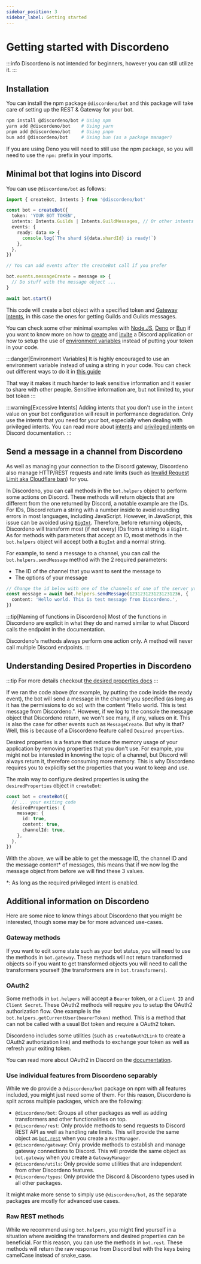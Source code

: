```yaml
---
sidebar_position: 3
sidebar_label: Getting started
---
```


# Getting started with Discordeno

:::info
Discordeno is not intended for beginners, however you can still utilize it.
:::

## Installation

You can install the npm package `@discordeno/bot` and this package will take care of setting up the REST & Gateway for your bot.

```bash
npm install @discordeno/bot # Using npm
yarn add @discordeno/bot    # Using yarn
pnpm add @discordeno/bot    # Using pnpm
bun add @discordeno/bot     # Using bun (as a package manager)
```

If you are using Deno you will need to still use the npm package, so you will need to use the `npm:` prefix in your imports.

## Minimal bot that logins into Discord

You can use `@discordeno/bot` as follows:

```ts
import { createBot, Intents } from '@discordeno/bot'

const bot = createBot({
  token: 'YOUR BOT TOKEN',
  intents: Intents.Guilds | Intents.GuildMessages, // Or other intents that you might needs.
  events: {
    ready: data => {
      console.log(`The shard ${data.shardId} is ready!`)
    },
  },
})

// You can add events after the createBot call if you prefer

bot.events.messageCreate = message => {
  // Do stuff with the message object ...
}

await bot.start()
```

This code will create a bot object with a specified token and [Gateway Intents](https://discord.com/developers/docs/topics/gateway#gateway-intents), in this case the ones for getting Guilds and Guilds messages.

You can check some other minimal examples with [Node.JS](./examples/node.md), [Deno](./examples/deno.md) or [Bun](./examples/bun.md) if you want to know more on how to [create](./beginner/token.md) and [invite](./beginner/inviting.md) a Discord application or how to setup the use of [environment variables](./beginner/env.md) instead of putting your token in your code.

:::danger[Environment Variables]
It is highly encouraged to use an environment variable instead of using a string in your code. You can check out different ways to do it in [this guide](./beginner/env.md)

That way it makes it much harder to leak sensitive information and it easier to share with other people. Sensitive information are, but not limited to, your bot token
:::

:::warning[Excessive Intents]
Adding intents that you don't use in the `intent` value on your bot configuration will result in performance degradation. Only use the intents that you need for your bot, especially when dealing with privileged intents. You can read more about [intents](https://discord.com/developers/docs/topics/gateway#gateway-intents) and [privileged intents](https://discord.com/developers/docs/topics/gateway#privileged-intents) on Discord documentation.
:::

## Send a message in a channel from Discordeno

As well as managing your connection to the Discord gateway, Discordeno also manage HTTP/REST requests and rate limits (such as [Invalid Request Limit aka Cloudflare ban](https://discord.com/developers/docs/topics/rate-limits#invalid-request-limit-aka-cloudflare-bans)) for you.

In Discordeno, you can call methods in the `bot.helpers` object to perform some actions on Discord. These methods will return objects that are different from the one returned by Discord, a notable example are the IDs. For IDs, Discord return a string with a number inside to avoid rounding errors in most languages, including JavaScript. However, in JavaScript, this issue can be avoided using [`BigInt`](https://developer.mozilla.org/en-US/docs/Web/JavaScript/Reference/Global_Objects/BigInt). Therefore, before returning objects, Discordeno will transform most (if not every) IDs from a string to a `BigInt`. As for methods with parameters that accept an ID, most methods in the `bot.helpers` object will accept both a `BigInt` and a normal string.

For example, to send a message to a channel, you can call the `bot.helpers.sendMessage` method with the 2 required parameters:

- The ID of the channel that you want to sent the message to
- The options of your message

```ts
// Change the id below with one of the channels of one of the server your bot is in
const message = await bot.helpers.sendMessage(123123123123123123n, {
  content: 'Hello world. This is test message from Discordeno.',
})
```

:::tip[Naming of functions in Discordeno]
Most of the functions in Discordeno are explicit in what they do and named similar to what Discord calls the endpoint in the documentation.

Discordeno's methods always perform one action only. A method will never call multiple Discord endpoints.
:::

## Understanding Desired Properties in Discordeno

:::tip
For more details checkout [the desired properties docs](./desired-properties.md)
:::

If we ran the code above (for example, by putting the code inside the ready event), the bot will send a message in the channel you specified (as long as it has the permissions to do so) with the content "Hello world. This is test message from Discordeno.". However, if we log to the console the message object that Discordeno return, we won't see many, if any, values on it. This is also the case for other events such as `MessageCreate`. But why is that? Well, this is because of a Discordeno feature called `Desired properties`.

Desired properties is a feature that reduce the memory usage of your application by removing properties that you don't use. For example, you might not be interested in knowing the topic of a channel, but Discord will always return it, therefore consuming more memory. This is why Discordeno requires you to explicitly set the properties that you want to keep and use.

The main way to configure desired properties is using the `desiredProperties` object in `createBot`:

```ts
const bot = createBot({
  // ... your exiting code
  desiredProperties: {
    message: {
      id: true,
      content: true,
      channelId: true,
    },
  },
})
```

With the above, we will be able to get the message ID, the channel ID and the message content\* of messages, this means that if we now log the message object from before we will find these 3 values.

\*: As long as the required privileged intent is enabled.

## Additional information on Discordeno

Here are some nice to know things about Discordeno that you might be interested, though some may be for more advanced use-cases.

### Gateway methods

If you want to edit some state such as your bot status, you will need to use the methods in `bot.gateway`. These methods will not return transformed objects so if you want to get transformed objects you will need to call the transformers yourself (the transformers are in `bot.transformers`).

### OAuth2

Some methods in `bot.helpers` will accept a `Bearer` token, or a `Client ID` and `Client Secret`. These OAuth2 methods will require you to setup the OAuth2 authorization flow. One example is the `bot.helpers.getCurrentUser(bearerToken)` method. This is a method that can not be called with a usual Bot token and require a OAuth2 token.

Discordeno includes some utilities (such as `createOAuth2Link` to create a OAuth2 authorization link) and methods to exchange your token as well as refresh your exiting token.

<!-- TODO: Add a link to the page on how to use OAuth2 in Discordeno. -->

You can read more about OAuth2 in Discord on the [documentation](https://discord.com/developers/docs/topics/oauth2).

### Use individual features from Discordeno separably

While we do provide a `@discordeno/bot` package on npm with all features included, you might just need some of them. For this reason, Discordeno is split across multiple packages, which are the following:

- `@discordeno/bot`: Groups all other packages as well as adding transformers and other functionalities on top.
- `@discordeno/rest`: Only provide methods to send requests to Discord REST API as well as handling rate limits. This will provide the same object as [`bot.rest`](#raw-rest-methods) when you create a `RestManager`.
- `@discordeno/gateway`: Only provide methods to establish and manage gateway connections to Discord. This will provide the same object as `bot.gateway` when you create a `GatewayManager`
- `@discordeno/utils`: Only provide some utilities that are independent from other Discordeno features.
- `@discordeno/types`: Only provide the Discord & Discordeno types used in all other packages.

It might make more sense to simply use `@discordeno/bot`, as the separate packages are mostly for advanced use cases.

### Raw REST methods

While we recommend using `bot.helpers`, you might find yourself in a situation where avoiding the transformers and desired properties can be beneficial. For this reason, you can use the methods in `bot.rest`. These methods will return the raw response from Discord but with the keys being camelCase instead of snake_case.
